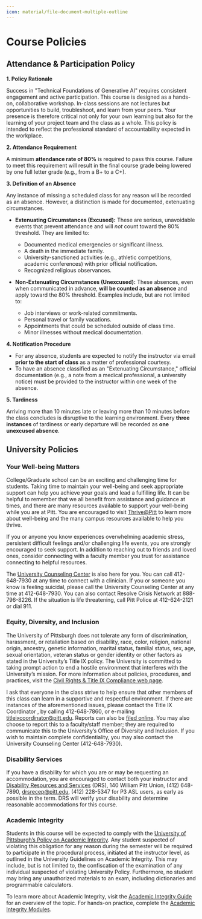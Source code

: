 ```yaml
---
icon: material/file-document-multiple-outline
---
```


# Course Policies

## **Attendance & Participation Policy**

**1. Policy Rationale**

Success in "Technical Foundations of Generative AI" requires consistent engagement and active participation. This course is designed as a hands-on, collaborative workshop. In-class sessions are not lectures but opportunities to build, troubleshoot, and learn from your peers. Your presence is therefore critical not only for your own learning but also for the learning of your project team and the class as a whole. This policy is intended to reflect the professional standard of accountability expected in the workplace.

**2. Attendance Requirement**

A minimum **attendance rate of 80%** is required to pass this course. Failure to meet this requirement will result in the final course grade being lowered by one full letter grade (e.g., from a B+ to a C+).

**3. Definition of an Absence**

Any instance of missing a scheduled class for any reason will be recorded as an absence. However, a distinction is made for documented, extenuating circumstances.

*   **Extenuating Circumstances (Excused):** These are serious, unavoidable events that prevent attendance and will *not* count toward the 80% threshold. They are limited to:
    *   Documented medical emergencies or significant illness.
    *   A death in the immediate family.
    *   University-sanctioned activities (e.g., athletic competitions, academic conferences) with prior official notification.
    *   Recognized religious observances.

*   **Non-Extenuating Circumstances (Unexcused):** These absences, even when communicated in advance, **will be counted as an absence** and apply toward the 80% threshold. Examples include, but are not limited to:
    *   Job interviews or work-related commitments.
    *   Personal travel or family vacations.
    *   Appointments that could be scheduled outside of class time.
    *   Minor illnesses without medical documentation.

**4. Notification Procedure**

*   For any absence, students are expected to notify the instructor via email **prior to the start of class** as a matter of professional courtesy.
*   To have an absence classified as an "Extenuating Circumstance," official documentation (e.g., a note from a medical professional, a university notice) must be provided to the instructor within one week of the absence.

**5. Tardiness**

Arriving more than 10 minutes late or leaving more than 10 minutes before the class concludes is disruptive to the learning environment. Every **three instances** of tardiness or early departure will be recorded as **one unexcused absence**.


## University Policies
### Your Well-being Matters
College/Graduate school can be an exciting and challenging time for students. Taking time to maintain your well-being 
and seek appropriate support can help you achieve your goals and lead a fulfilling life. It can be helpful to remember 
that we all benefit from assistance and guidance at times, and there are many resources available to support your 
well-being while you are at Pitt. You are encouraged to visit [Thrive@Pitt](https://www.thrive.pitt.edu/) to learn more 
about well-being and the many campus resources available to help you thrive.

If you or anyone you know experiences overwhelming academic stress, persistent difficult feelings and/or challenging 
life events, you are strongly encouraged to seek support. In addition to reaching out to friends and loved ones, 
consider connecting with a faculty member you trust for assistance connecting to helpful resources.

The [University Counseling Center](http://www.counseling.pitt.edu/) is also here for you. You can call 412-648-7930 
at any time to connect with a clinician. If you or someone you know is feeling suicidal, please call the University 
Counseling Center at any time at 412-648-7930. You can also contact Resolve Crisis Network at 888-796-8226. 
If the situation is life threatening, call Pitt Police at 412-624-2121 or dial 911.

### Equity, Diversity, and Inclusion
The University of Pittsburgh does not tolerate any form of discrimination, harassment, or retaliation based on 
disability, race, color, religion, national origin, ancestry, genetic information, marital status, familial status, 
sex, age, sexual orientation, veteran status or gender identity or other factors as stated in the University’s Title IX 
policy. The University is committed to taking prompt action to end a hostile environment that interferes with the 
University’s mission. For more information about policies, procedures, and practices, visit the 
[Civil Rights & Title IX Compliance web page](https://www.diversity.pitt.edu/civil-rights-title-ix).

I ask that everyone in the class strive to help ensure that other members of this class can learn in a supportive 
and respectful environment. If there are instances of the aforementioned issues, please contact the Title IX Coordinator
, by calling 412-648-7860, or e-mailing [titleixcoordinator@pitt.edu](mailto:titleixcoordinator@pitt.edu). Reports can 
also be [filed online](https://www.diversity.pitt.edu/civil-rights-title-ix/how-make-report). You may also choose to 
report this to a faculty/staff member; they are required to communicate this to the University’s Office of Diversity 
and Inclusion. If you wish to maintain complete confidentiality, you may also contact the University Counseling Center 
(412-648-7930).

### Disability Services
If you have a disability for which you are or may be requesting an accommodation, you are encouraged to contact both 
your instructor and [Disability Resources and Services](https://www.studentaffairs.pitt.edu/drs/) (DRS), 
140 William Pitt Union, (412) 648-7890, [drsrecep@pitt.edu](mailto:drsrecep@pitt.edu), 
(412) 228-5347 for P3 ASL users, as early as possible in the term. DRS will verify your disability and determine 
reasonable accommodations for this course.

### Academic Integrity
Students in this course will be expected to comply with the 
[University of Pittsburgh’s Policy on Academic Integrity](https://www.provost.pitt.edu/info/ai1.html). 
Any student suspected of violating this obligation for any reason during the semester will be required to participate 
in the procedural process, initiated at the instructor level, as outlined in the University Guidelines on Academic 
Integrity. This may include, but is not limited to, the confiscation of the examination of any individual suspected of 
violating University Policy. Furthermore, no student may bring any unauthorized materials to an exam, including 
dictionaries and programmable calculators.

To learn more about Academic Integrity, visit the 
[Academic Integrity Guide](http://pitt.libguides.com/academicintegrity/) 
for an overview of the topic. For hands-on practice, complete the 
[Academic Integrity Modules](http://pitt.libguides.com/academicintegrity/plagiarism).





